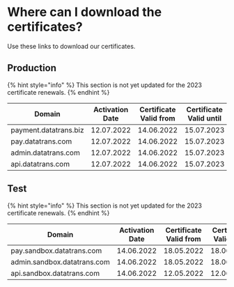 # Where can I download the certificates?

Use these links to download our certificates.

## Production

{% hint style="info" %}
This section is not yet updated for the 2023 certificate renewals.
{% endhint %}


| **Domain**            | **Activation Date** | **Certificate Valid from** | **Certificate Valid until** | **Link**                                                                                                                               |
| --------------------- | ------------------- | -------------------------- | --------------------------- | -------------------------------------------------------------------------------------------------------------------------------------- |
| payment.datatrans.biz | 12.07.2022          | 14.06.2022                 | 15.07.2023                  | [datatrans.com.2022.zip](https://github.com/datatrans/techinfo.datatrans.ch/raw/master/certs/datatrans.com.2022.zip)                   |
| pay.datatrans.com     | 12.07.2022          | 14.06.2022                 | 15.07.2023                  | [datatrans.com.2022.zip](https://github.com/datatrans/techinfo.datatrans.ch/raw/master/certs/datatrans.com.2022.zip)                   |
| admin.datatrans.com   | 12.07.2022          | 14.06.2022                 | 15.07.2023                  | [datatrans.com.2022.zip](https://github.com/datatrans/techinfo.datatrans.ch/raw/master/certs/datatrans.com.2022.zip)                   |
| api.datatrans.com     | 12.07.2022          | 14.06.2022                 | 15.07.2023                  | [wildcard.datatrans.com.2022.zip](https://github.com/datatrans/techinfo.datatrans.ch/raw/master/certs/wildcard.datatrans.com.2022.zip) |

## Test

{% hint style="info" %}
This section is not yet updated for the 2023 certificate renewals.
{% endhint %}

| **Domain**                  | **Activation Date** | **Certificate Valid from** | **Certificate Valid until** | **Link**                                                                                                                                               |
| --------------------------- | ------------------- | -------------------------- | --------------------------- | ------------------------------------------------------------------------------------------------------------------------------------------------------ |
| pay.sandbox.datatrans.com   | 14.06.2022          | 18.05.2022                 | 18.06.2023                  | [sandbox.datatrans.com.2022.zip](https://github.com/datatrans/techinfo.datatrans.ch/raw/master/certs/sandbox.datatrans.com.2022.zip)                   |
| admin.sandbox.datatrans.com | 14.06.2022          | 18.05.2022                 | 18.06.2023                  | [sandbox.datatrans.com.2022.zip](https://github.com/datatrans/techinfo.datatrans.ch/raw/master/certs/sandbox.datatrans.com.2022.zip)                   |
| api.sandbox.datatrans.com   | 14.06.2022          | 12.05.2022                 | 12.06.2023                  | [wildcard.sandbox.datatrans.com.2022.zip](https://github.com/datatrans/techinfo.datatrans.ch/raw/master/certs/wildcard.sandbox.datatrans.com.2022.zip) |
